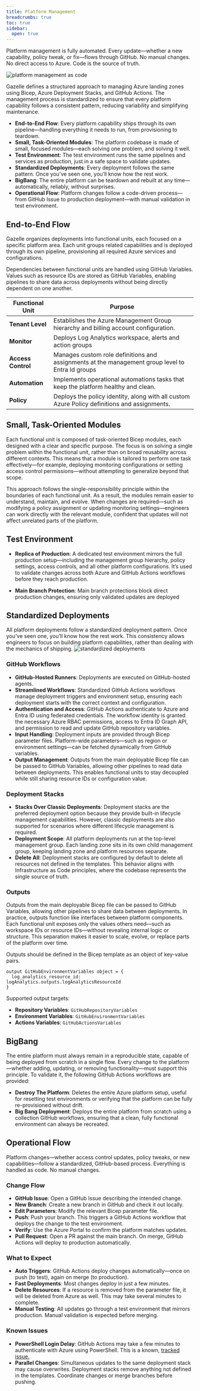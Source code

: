 ```yaml
---
title: Platform Management
breadcrumbs: true
toc: true
sidebar:
  open: true
---
```


Platform management is fully automated. Every update—whether a new capability, policy tweak, or fix—flows through GitHub. No manual changes. No direct access to Azure. Code is the source of truth.

![platform management as code](/platform-mgmt-as-code.png)

Gazelle defines a structured approach to managing Azure landing zones using Bicep, Azure Deployment Stacks, and GitHub Actions. The management process is standardized to ensure that every platform capability follows a consistent pattern, reducing variability and simplifying maintenance.

- **End-to-End Flow**: Every platform capability ships through its own pipeline—handling everything it needs to run, from provisioning to teardown.  
- **Small, Task-Oriented Modules**: The platform codebase is made of small, focused modules—each solving one problem, and solving it well.
- **Test Environment**: The test environment runs the same pipelines and services as production, just in a safe space to validate updates.  
- **Standardized Deployments**: Every deployment follows the same pattern. Once you’ve seen one, you’ll know how the rest work.  
- **BigBang**: The entire platform can be teardown and rebuilt at any time—automatically, reliably, without surprises.
- **Operational Flow**: Platform changes follow a code-driven process—from GitHub Issue to production deployment—with manual validation in test environment.

## End-to-End Flow

Gazelle organizes deployments into functional units, each focused on a specific platform area. Each unit groups related capabilities and is deployed through its own pipeline, provisioning all required Azure services and configurations.

Dependencies between functional units are handled using GitHub Variables. Values such as resource IDs are stored as GitHub Variables, enabling pipelines to share data across deployments without being directly dependent on one another.


| Functional Unit	       | Purpose |
|--------------|---------|
| **Tenant Level**    | Establishes the Azure Management Group hierarchy and billing account configuration. |
| **Monitor**   | Deploys Log Analytics workspace, alerts and action groups |
| **Access Control**  | Manages custom role definitions and assignments at the management group level to Entra Id groups |
| **Automation** | Implements operational automations tasks that keep the platform healthy and clean. |
| **Policy**    | Deploys the policy identity, along with all custom Azure Policy definitions and assignments. |



## Small, Task-Oriented Modules  

Each functional unit is composed of task-oriented Bicep modules, each designed with a clear and specific purpose. The focus is on solving a single problem within the functional unit, rather than on broad reusability across different contexts. This means that a module is tailored to perform one task effectively—for example, deploying monitoring configurations or setting access control permissions—without attempting to generalize beyond that scope.

This approach follows the single-responsibility principle within the boundaries of each functional unit. As a result, the modules remain easier to understand, maintain, and evolve. When changes are required—such as modifying a policy assignment or updating monitoring settings—engineers can work directly with the relevant module, confident that updates will not affect unrelated parts of the platform.

## Test Environment

- **Replica of Production**: A dedicated test environment mirrors the full production setup—including the management group hierarchy, policy settings, access controls, and all other platform configurations. It’s used to validate changes across both Azure and GitHub Actions workflows before they reach production.

- **Main Branch Protection**: Main branch protections block direct production changes, ensuring only validated updates are deployed

## Standardized Deployments

All platform deployments follow a standardized deployment pattern. Once you’ve seen one, you’ll know how the rest work. This consistency allows engineers to focus on building platform capabilities, rather than dealing with the mechanics of shipping.
![standardized deployments](/platform-mgmt-standardized-deployments.png)

### GitHub Workflows
- **GitHub-Hosted Runners**: Deployments are executed on GitHub-hosted agents.  
- **Streamlined Workflows**: Standardized GitHub Actions workflows manage deployment triggers and environment setup, ensuring each deployment starts with the correct context and configuration.  
- **Authentication and Access**: GitHub Actions authenticate to Azure and Entra ID using federated credentials. The workflow identity is granted the necessary Azure RBAC permissions, access to Entra ID Graph API, and permission to read and update GitHub repository variables.  
- **Input Handling**: Deployment inputs are provided through Bicep parameter files. Platform-wide parameters—such as region or environment settings—can be fetched dynamically from GitHub variables.
- **Output Management**: Outputs from the main deployable Bicep file can be passed to GitHub Variables, allowing other pipelines to read data between deployments. This enables functional units to stay decoupled while still sharing resource IDs or configuration value.

### Deployment Stacks
- **Stacks Over Classic Deployments**: Deployment stacks are the preferred deployment option because they provide built-in lifecycle management capabilities. However, classic deployments are also supported for scenarios where different lifecycle management is required.
- **Deployment Scope**: All platform deployments run at the top-level management group. Each landing zone sits in its own child management group, keeping landing zone and platform resources separate. 
- **Delete All**: Deployment stacks are configured by default to delete all resources not defined in the templates. This behavior aligns with Infrastructure as Code principles, where the codebase represents the single source of truth.
  
### Outputs

Outputs from the main deployable Bicep file can be passed to GitHub Variables, allowing other pipelines to share data between deployments. In practice, outputs function like interfaces between platform components. Each functional unit exposes only the values others need—such as workspace IDs or resource IDs—without revealing internal logic or structure. This separation makes it easier to scale, evolve, or replace parts of the platform over time.

Outputs should be defined in the Bicep template as an object of key-value pairs. 
```
output GitHubEnvironmentVariables object = {
  log_analytics_resource_id: logAnalytics.outputs.logAnalyticsResourceId
}

```
Supported output targets:
 
- **Repository Variables**: ``GitHubRepositoryVariables``
- **Environment Variables**: ``GitHubEnvironmentVariables``
- **Actions Variables**: ``GitHubActionsVariables``

## BigBang

The entire platform must always remain in a reproducible state, capable of being deployed from scratch in a single flow. Every change to the platform—whether adding, updating, or removing functionality—must support this principle. To validate it, the following GitHub Actions workflows are provided:

- **Destroy The Platform**: Deletes the entire Azure platform setup, useful for resetting test environments or verifying that the platform can be fully re-provisioned without drift. 
- **Big Bang Deployment**: Deploys the entire platform from scratch using a collection GitHub workflows, ensuring that a clean, fully functional environment can always be recreated.

## Operational Flow

Platform changes—whether access control updates, policy tweaks, or new capabilities—follow a standardized, GitHub-based process. Everything is handled as code. No manual changes.

### Change Flow

- **GitHub Issue**: Open a GitHub Issue describing the intended change.
- **New Branch**: Create a new branch in GitHub and check it out locally.
- **Edit Parameters**: Modify the relevant Bicep parameter file.
- **Push**: Push your branch. This triggers a GitHub Actions workflow that deploys the change to the test environment.
- **Verify**: Use the Azure Portal to confirm the platform matches updates.
- **Pull Request**: Open a PR against the main branch. On merge, GitHub Actions will deploy to production automatically.

### What to Expect

- **Auto Triggers**: GitHub Actions deploy changes automatically—once on push (to test), again on merge (to production).
- **Fast Deployments**: Most changes deploy in just a few minutes.
- **Delete Resources**: If a resource is removed from the parameter file, it will be deleted from Azure as well. This may take several minutes to complete.
- **Manual Testing**: All updates go through a test environment that mirrors production. Manual validation is expected before merging.

### Known Issues

- **PowerShell Login Delay**: GitHub Actions may take a few minutes to authenticate with Azure using PowerShell. This is a known, [tracked issue.](https://github.com/Azure/login/issues/456)
- **Parallel Changes**: Simultaneous updates to the same deployment stack may cause overwrites. Deployment stacks remove anything not defined in the templates. Coordinate changes or merge branches before pushing.
